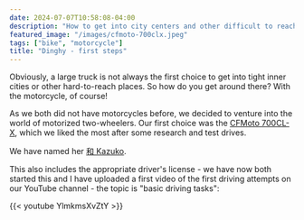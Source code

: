 ```yaml
---
date: 2024-07-07T10:58:08-04:00
description: "How to get into city centers and other difficult to reach locations? With a motorcycle!"
featured_image: "/images/cfmoto-700clx.jpeg"
tags: ["bike", "motorcycle"]
title: "Dinghy - first steps"
---
```

Obviously, a large truck is not always the first choice to get into tight inner cities or other hard-to-reach places. So how do you get around there? With the motorcycle, of course!

As we both did not have motorcycles before, we decided to venture into the world of motorized two-wheelers. Our first choice was the [CFMoto 700CL-X](https://cfmoto-motorcycle.eu/de/de/motorcycles/classic/700cl-x-adventure), which we liked the most after some research and test drives.

We have named her [和 Kazuko](/vehicles/motorcycle1-kazuko/).

This also includes the appropriate driver's license - we have now both started this and I have uploaded a first video of the first driving attempts on our YouTube channel - the topic is "basic driving tasks":

{{< youtube YlmkmsXvZtY >}}